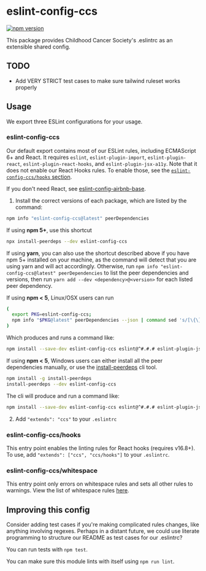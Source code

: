 # eslint-config-ccs

[![npm version](https://badge.fury.io/js/eslint-config-ccs.svg)](https://badge.fury.io/js/eslint-config-ccs)

This package provides Childhood Cancer Society's .eslintrc as an extensible shared config.

## TODO

- Add VERY STRICT test cases to make sure tailwind ruleset works properly

## Usage

We export three ESLint configurations for your usage.

### eslint-config-ccs

Our default export contains most of our ESLint rules, including ECMAScript 6+ and React. It requires `eslint`, `eslint-plugin-import`, `eslint-plugin-react`, `eslint-plugin-react-hooks`, and `eslint-plugin-jsx-a11y`. Note that it does not enable our React Hooks rules. To enable those, see the [`eslint-config-ccs/hooks` section](#eslint-config-ccshooks).

If you don't need React, see [eslint-config-airbnb-base](https://npmjs.com/eslint-config-airbnb-base).

1. Install the correct versions of each package, which are listed by the command:

  ```sh
  npm info "eslint-config-ccs@latest" peerDependencies
  ```

  If using **npm 5+**, use this shortcut

  ```sh
  npx install-peerdeps --dev eslint-config-ccs
  ```

  If using **yarn**, you can also use the shortcut described above if you have npm 5+ installed on your machine, as the command will detect that you are using yarn and will act accordingly.
  Otherwise, run `npm info "eslint-config-ccs@latest" peerDependencies` to list the peer dependencies and versions, then run `yarn add --dev <dependency>@<version>` for each listed peer dependency.

  If using **npm < 5**, Linux/OSX users can run

  ```sh
  (
    export PKG=eslint-config-ccs;
    npm info "$PKG@latest" peerDependencies --json | command sed 's/[\{\},]//g ; s/: /@/g' | xargs npm install --save-dev "$PKG@latest"
  )
  ```

  Which produces and runs a command like:

  ```sh
  npm install --save-dev eslint-config-ccs eslint@^#.#.# eslint-plugin-jsx-a11y@^#.#.# eslint-plugin-import@^#.#.# eslint-plugin-react@^#.#.# eslint-plugin-react-hooks@^#.#.#
  ```

  If using **npm < 5**, Windows users can either install all the peer dependencies manually, or use the [install-peerdeps](https://github.com/nathanhleung/install-peerdeps) cli tool.

  ```sh
  npm install -g install-peerdeps
  install-peerdeps --dev eslint-config-ccs
  ```
  The cli will produce and run a command like:

  ```sh
  npm install --save-dev eslint-config-ccs eslint@^#.#.# eslint-plugin-jsx-a11y@^#.#.# eslint-plugin-import@^#.#.# eslint-plugin-react@^#.#.# eslint-plugin-react-hooks@^#.#.#
  ```

2. Add `"extends": "ccs"` to your `.eslintrc`

### eslint-config-ccs/hooks

This entry point enables the linting rules for React hooks (requires v16.8+). To use, add `"extends": ["ccs", "ccs/hooks"]` to your `.eslintrc`.

### eslint-config-ccs/whitespace

This entry point only errors on whitespace rules and sets all other rules to warnings. View the list of whitespace rules [here](https://github.com/ChildhoodCancerSociety/ecmascript/blob/master/packages/eslint-config-ccs/whitespace.js).

## Improving this config

Consider adding test cases if you're making complicated rules changes, like anything involving regexes. Perhaps in a distant future, we could use literate programming to structure our README as test cases for our .eslintrc?

You can run tests with `npm test`.

You can make sure this module lints with itself using `npm run lint`.
